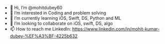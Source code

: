 - 👋 Hi, I’m @mohitdubey60
- 👀 I’m interested in Coding and problem solving
- 🌱 I’m currently learning iOS, Swift, DS, Python and ML
- 💞️ I’m looking to collaborate on iOS, swift, DS, algo
- 📫 How to reach me LinkedIn: https://www.linkedin.com/in/mohit-kumar-dubey-%EF%A3%BF-4225b632

<!---
mohitdubey60/mohitdubey60 is a ✨ special ✨ repository because its `README.md` (this file) appears on your GitHub profile.
You can click the Preview link to take a look at your changes.
--->
